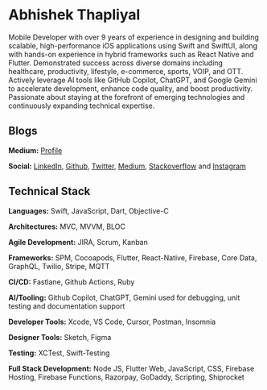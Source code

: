 # Abhishek Thapliyal

Mobile Developer with over 9 years of experience in designing and building scalable, high-performance iOS applications using Swift and SwiftUI, along with hands-on experience in hybrid frameworks such as React Native and Flutter. Demonstrated success across diverse domains including healthcare, productivity, lifestyle, e-commerce, sports, VOIP, and OTT. Actively leverage AI tools like GitHub Copilot, ChatGPT, and Google Gemini to accelerate development, enhance code quality, and boost productivity. Passionate about staying at the forefront of emerging technologies and continuously expanding technical expertise.

## Blogs

**Medium:** [Profile](https://medium.com/@abhishekthapliyal)

**Social:** [LinkedIn](https://www.linkedin.com/in/abhishek-t-6887a08a), [Github](https://github.com/Abhishek9634), [Twitter](https://twitter.com/abhishek9A), [Medium](https://medium.com/@abhishekthapliyal), [Stackoverflow](https://stackoverflow.com/users/5589073/abhishek-thapliyal) and [Instagram](https://www.instagram.com/abhishek.thapliyal01)

## Technical Stack

**Languages:** Swift, JavaScript, Dart, Objective-C

**Architectures:** MVC, MVVM, BLOC

**Agile Development:** JIRA, Scrum, Kanban

**Frameworks:** SPM, Cocoapods, Flutter, React-Native, Firebase, Core Data, GraphQL, Twilio, Stripe, MQTT

**CI/CD:** Fastlane, Github Actions, Ruby

**AI/Tooling:** Github Copilot, ChatGPT, Gemini used for debugging, unit testing and documentation support

**Developer Tools:** Xcode, VS Code, Cursor, Postman, Insomnia

**Designer Tools:** Sketch, Figma

**Testing:** XCTest, Swift-Testing

**Full Stack Development:** Node JS, Flutter Web, JavaScript, CSS, Firebase Hosting, Firebase Functions, Razorpay, GoDaddy, Scripting, Shiprocket

